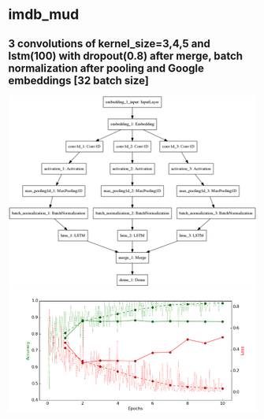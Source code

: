 # imdb_mud

## 3 convolutions of kernel_size=3,4,5 and lstm(100) with dropout(0.8) after merge, batch normalization after pooling and Google embeddings [32 batch size]

![diagram](https://github.com/ayenter/imdb_mud/blob/master/model_22/m22_diagram.png)
![graph](https://github.com/ayenter/imdb_mud/blob/master/model_22/m22_r1_e10_graph.png)